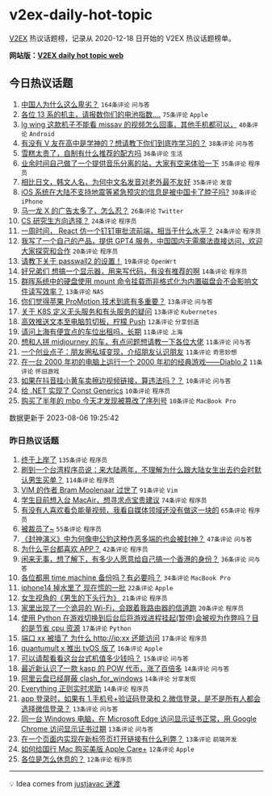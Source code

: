 # v2ex-daily-hot-topic

[V2EX](https://www.v2ex.com/) 热议话题榜，记录从 2020-12-18 日开始的 V2EX 热议话题榜单。

**网站版：[V2EX daily hot topic web](https://boojack.github.io/v2ex-daily-hot-topic-web/)**

## 今日热议话题

<!-- TODAY BEGIN -->

1. [中国人为什么这么卑劣？](https://www.v2ex.com/t/962849) `164条评论` `问与答`
1. [各位 13 系的机主，请报数你们的电池指数....](https://www.v2ex.com/t/962829) `75条评论` `Apple`
1. [lg wing 这款机子不能看 missav 的视频怎么回事，其他手机都可以，](https://www.v2ex.com/t/962755) `40条评论` `Android`
1. [有没有 V 友在高中是学神的？想请教下你们到底咋学习的？](https://www.v2ex.com/t/962830) `38条评论` `问与答`
1. [雪糕太贵了，自制有什么推荐的配方吗](https://www.v2ex.com/t/962816) `36条评论` `生活`
1. [业余时间自己做了一个提供音乐分离的站，大家有空来体验一下](https://www.v2ex.com/t/962795) `35条评论` `程序员`
1. [相比日文，韩文人名，为何中文名发音对老外最不友好](https://www.v2ex.com/t/962811) `35条评论` `发音`
1. [iOS 系统在大陆不支持地震等紧急预灾的信息是被中国卡了脖子吗?](https://www.v2ex.com/t/962874) `30条评论` `iPhone`
1. [马一龙 X 的广告太多了，怎么忍？](https://www.v2ex.com/t/962736) `26条评论` `Twitter`
1. [CS 研究生方向选择？](https://www.v2ex.com/t/962775) `24条评论` `程序员`
1. [一周时间， React 仿一个钉钉审批流前端，相当于什么水平？](https://www.v2ex.com/t/962803) `24条评论` `程序员`
1. [我写了一个自己的产品，提供 GPT4 服务，中国国内无需魔法直接访问，欢迎大家探究和合作](https://www.v2ex.com/t/962859) `20条评论` `程序员`
1. [请教下关于 passwall2 的设置！](https://www.v2ex.com/t/962810) `19条评论` `OpenWrt`
1. [好兄弟们 想搞一个显示器，用来写代码，有没有推荐的啊](https://www.v2ex.com/t/962820) `14条评论` `程序员`
1. [群晖系统中的硬盘使用 mount 命令挂载而非格式化为内置磁盘会不会影响文件读写效率？](https://www.v2ex.com/t/962852) `13条评论` `NAS`
1. [你们觉得苹果 ProMotion 技术到底有多重要？](https://www.v2ex.com/t/962850) `13条评论` `问与答`
1. [关于 K8S 定义无头服务和有头服务的疑问](https://www.v2ex.com/t/962843) `13条评论` `Kubernetes`
1. [高效推送文本至电脑剪切板，柠檬 Push](https://www.v2ex.com/t/962744) `12条评论` `分享创造`
1. [请问上海有便宜点的车位出租吗，长期](https://www.v2ex.com/t/962813) `11条评论` `上海`
1. [想和人拼 midjourney 的车，有点问题想请教一下各位大佬](https://www.v2ex.com/t/962808) `11条评论` `问与答`
1. [一个创业点子：朋友圈私域变现，介绍朋友认识朋友](https://www.v2ex.com/t/962805) `11条评论` `奇思妙想`
1. [在一台 2000 年初的电脑上运行一个 2000 年初的经典游戏——Diablo 2](https://www.v2ex.com/t/962739) `11条评论` `怀旧游戏`
1. [如果在抖音挂小黄车卖擦边视频链接，算违法吗？？](https://www.v2ex.com/t/962858) `10条评论` `问与答`
1. [给 .NET 实现了 Const Generics](https://www.v2ex.com/t/962851) `10条评论` `程序员`
1. [购买了半年的 mbp 今天才发现被篡改了序列号](https://www.v2ex.com/t/962842) `10条评论` `MacBook Pro`

数据更新于 2023-08-06 19:25:42

<!-- TODAY END -->

### 昨日热议话题

<!-- YESTERDAY BEGIN -->

1. [终于上岸了](https://www.v2ex.com/t/962626) `135条评论` `程序员`
1. [刷到一个台湾程序员说：来大陆两年，不理解为什么跟大陆女生出去约会时默认男生买单？](https://www.v2ex.com/t/962567) `114条评论` `程序员`
1. [VIM 的作者 Bram Moolenaar 过世了](https://www.v2ex.com/t/962692) `91条评论` `Vim`
1. [学生目前想入台 MacAir，想寻求点宝贵建议](https://www.v2ex.com/t/962617) `74条评论` `程序员`
1. [有没有人喜欢看负能量视频，我看自媒体领域还没有做这一块的](https://www.v2ex.com/t/962575) `65条评论` `程序员`
1. [被裁员了~](https://www.v2ex.com/t/962616) `55条评论` `程序员`
1. [《封神演义》中为何像申公豹这种作恶多端的也会被封神？](https://www.v2ex.com/t/962560) `47条评论` `问与答`
1. [为什么平台都喜欢 APP？](https://www.v2ex.com/t/962608) `42条评论` `程序员`
1. [闲来无事，想了解下，有多少人愿意给自己搞一个香港的身份？](https://www.v2ex.com/t/962643) `36条评论` `问与答`
1. [各位都用 time machine 备份吗？有必要吗？](https://www.v2ex.com/t/962591) `34条评论` `MacBook Pro`
1. [iphone14 掉水里了 现在慌的一批](https://www.v2ex.com/t/962666) `22条评论` `Apple`
1. [女生视角的《男生的下头行为》](https://www.v2ex.com/t/962705) `21条评论` `程序员`
1. [家里出现了一个诡异的 Wi-Fi，会跟着我路由器的信道跑](https://www.v2ex.com/t/962698) `20条评论` `程序员`
1. [使用 Python 在游戏切换到后台后将游戏进程挂起(暂停)会被视为作弊吗？目的是节省 cpu 资源](https://www.v2ex.com/t/962671) `17条评论` `Python`
1. [端口 xx 被墙了 为什么 http://ip:xx 还能访问](https://www.v2ex.com/t/962585) `17条评论` `程序员`
1. [quantumult x 推出 tvOS 版了](https://www.v2ex.com/t/962573) `16条评论` `Apple`
1. [可以请帮看看这台台式机值多少钱吗？](https://www.v2ex.com/t/962574) `15条评论` `问与答`
1. [最近新认识了一款 kasp 的 POW 代币，涨了百倍多](https://www.v2ex.com/t/962649) `14条评论` `问与答`
1. [阿里云盘已经屏蔽 clash_for_windows](https://www.v2ex.com/t/962640) `14条评论` `分享发现`
1. [Everything 正则实时求助](https://www.v2ex.com/t/962604) `14条评论` `程序员`
1. [app 登录时，如果有 1.手机号+验证码登录和 2.微信登录，是不是所有人都会选择微信登录？](https://www.v2ex.com/t/962696) `13条评论` `问与答`
1. [同一台 Windows 电脑，在 Microsoft Edge 访问显示证书正常，用 Google Chrome 访问显示证书过期](https://www.v2ex.com/t/962581) `13条评论` `问与答`
1. [在一个页面内实现在新标签页打开链接有什么利弊？](https://www.v2ex.com/t/962566) `13条评论` `前端开发`
1. [如何给国行 Mac 购买美版 Apple Care+](https://www.v2ex.com/t/962716) `12条评论` `Apple`
1. [各位是怎么休息的？](https://www.v2ex.com/t/962642) `12条评论` `程序员`

<!-- YESTERDAY END -->

---

💡 Idea comes from [justjavac 迷渡](https://github.com/justjavac/)
